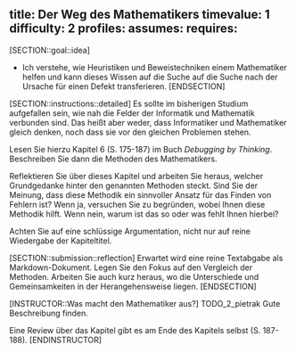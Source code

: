 title: Der Weg des Mathematikers
timevalue: 1
difficulty: 2
profiles:
assumes:
requires:
---
[SECTION::goal::idea]
- Ich verstehe, wie Heuristiken und Beweistechniken einem Mathematiker helfen 
  und kann dieses Wissen auf die Suche auf die Suche nach der Ursache für einen Defekt transferieren.
[ENDSECTION]

[SECTION::instructions::detailed]
Es sollte im bisherigen Studium aufgefallen sein, wie nah die Felder der Informatik und 
Mathematik verbunden sind.
Das heißt aber weder, dass Informatiker und Mathematiker gleich denken, noch dass sie vor 
den gleichen Problemen stehen.

Lesen Sie hierzu Kapitel 6 (S. 175-187) im Buch _Debugging by Thinking_. 
Beschreiben Sie dann die Methoden des Mathematikers.

Reflektieren Sie über dieses Kapitel und arbeiten Sie heraus, welcher Grundgedanke hinter den
genannten Methoden steckt.
Sind Sie der Meinung, dass diese Methodik ein sinnvoller Ansatz für das Finden von Fehlern ist?
Wenn ja, versuchen Sie zu begründen, wobei Ihnen diese Methodik hilft.
Wenn nein, warum ist das so oder was fehlt Ihnen hierbei?

Achten Sie auf eine schlüssige Argumentation, nicht nur auf reine Wiedergabe der Kapiteltitel.

[SECTION::submission::reflection]
    Erwartet wird eine reine Textabgabe als Markdown-Dokument.
    Legen Sie den Fokus auf den Vergleich der Methoden.
    Arbeiten Sie auch kurz heraus, wo die Unterschiede und Gemeinsamkeiten in der 
    Herangehensweise liegen. 
[ENDSECTION]

[INSTRUCTOR::Was macht den Mathematiker aus?]
TODO_2_pietrak Gute Beschreibung finden.

Eine Review über das Kapitel gibt es am Ende des Kapitels selbst (S. 187-188).
[ENDINSTRUCTOR]

